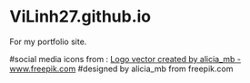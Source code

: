 # ViLinh27.github.io
For my portfolio site.

#social media icons from : <a href='https://www.freepik.com/free-photos-vectors/logo'>Logo vector created by alicia_mb - www.freepik.com</a>
#designed by alicia_mb from freepik.com
